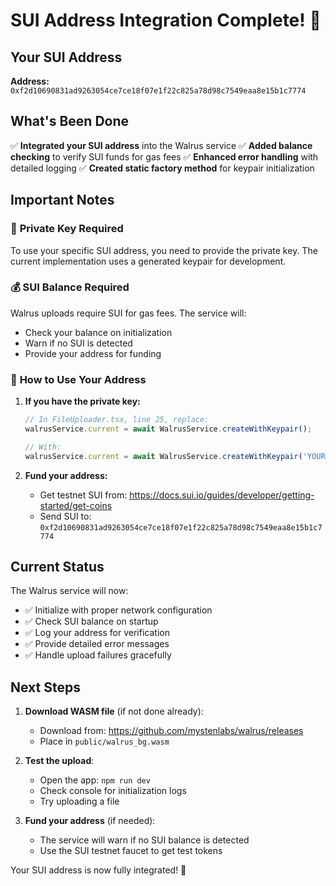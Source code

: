 # SUI Address Integration Complete! 🎉

## Your SUI Address
**Address:** `0xf2d10690831ad9263054ce7ce18f07e1f22c825a78d98c7549eaa8e15b1c7774`

## What's Been Done

✅ **Integrated your SUI address** into the Walrus service
✅ **Added balance checking** to verify SUI funds for gas fees
✅ **Enhanced error handling** with detailed logging
✅ **Created static factory method** for keypair initialization

## Important Notes

### 🔑 **Private Key Required**
To use your specific SUI address, you need to provide the private key. The current implementation uses a generated keypair for development.

### 💰 **SUI Balance Required**
Walrus uploads require SUI for gas fees. The service will:
- Check your balance on initialization
- Warn if no SUI is detected
- Provide your address for funding

### 🚀 **How to Use Your Address**

1. **If you have the private key:**
   ```typescript
   // In FileUploader.tsx, line 25, replace:
   walrusService.current = await WalrusService.createWithKeypair();
   
   // With:
   walrusService.current = await WalrusService.createWithKeypair('YOUR_PRIVATE_KEY_HEX');
   ```

2. **Fund your address:**
   - Get testnet SUI from: https://docs.sui.io/guides/developer/getting-started/get-coins
   - Send SUI to: `0xf2d10690831ad9263054ce7ce18f07e1f22c825a78d98c7549eaa8e15b1c7774`

## Current Status

The Walrus service will now:
- ✅ Initialize with proper network configuration
- ✅ Check SUI balance on startup
- ✅ Log your address for verification
- ✅ Provide detailed error messages
- ✅ Handle upload failures gracefully

## Next Steps

1. **Download WASM file** (if not done already):
   - Download from: https://github.com/mystenlabs/walrus/releases
   - Place in `public/walrus_bg.wasm`

2. **Test the upload**:
   - Open the app: `npm run dev`
   - Check console for initialization logs
   - Try uploading a file

3. **Fund your address** (if needed):
   - The service will warn if no SUI balance is detected
   - Use the SUI testnet faucet to get test tokens

Your SUI address is now fully integrated! 🚀
